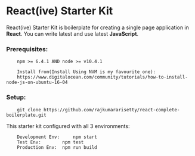 # React(ive) Starter Kit

React(ive) Starter Kit is boilerplate for creating a single page application in **React**.
You can write latest and use latest **JavaScript**. 

### Prerequisites:

```tools
	npm >= 6.4.1 AND node >= v10.4.1
    
    Install from(Install Using NVM is my favourite one): 
    https://www.digitalocean.com/community/tutorials/how-to-install-node-js-on-ubuntu-16-04
```

### Setup:
```clone
	git clone https://github.com/rajkumararisetty/react-complete-boilerplate.git
```

This starter kit configured with all 3 environments:

```env
    Development Env:     npm start
    Test Env:		 npm test
    Production Env:	 npm run build
```
